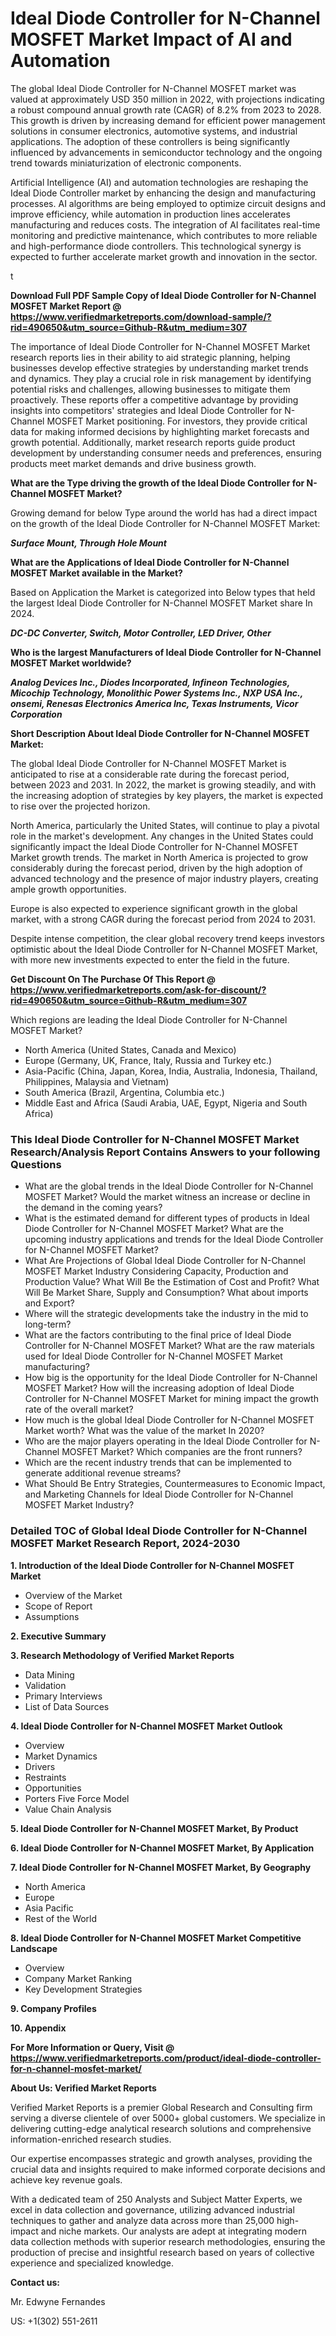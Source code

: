 <meta name="title" content="Global  Ideal Diode Controller for N-Channel MOSFET Market Impact of AI and Automation"><meta name="description" content="  The global Ideal Diode Controller for N-Channel MOSFET market was valued at approximately USD 350 million in 2022, with projections indicating a robust compound annu"><meta name="title" content=" Ideal Diode Controller for N-Channel MOSFET Market Size, Share, Scope, Trends, Growth, Opportunities, Analysis, Forecast"> <h1>Ideal Diode Controller for N-Channel MOSFET Market Impact of AI and Automation</h1> <p>The global Ideal Diode Controller for N-Channel MOSFET market was valued at approximately USD 350 million in 2022, with projections indicating a robust compound annual growth rate (CAGR) of 8.2% from 2023 to 2028. This growth is driven by increasing demand for efficient power management solutions in consumer electronics, automotive systems, and industrial applications. The adoption of these controllers is being significantly influenced by advancements in semiconductor technology and the ongoing trend towards miniaturization of electronic components.</p> <p>Artificial Intelligence (AI) and automation technologies are reshaping the Ideal Diode Controller market by enhancing the design and manufacturing processes. AI algorithms are being employed to optimize circuit designs and improve efficiency, while automation in production lines accelerates manufacturing and reduces costs. The integration of AI facilitates real-time monitoring and predictive maintenance, which contributes to more reliable and high-performance diode controllers. This technological synergy is expected to further accelerate market growth and innovation in the sector.</p> t</p><p id="" class=""><strong>Download Full PDF Sample Copy of Ideal Diode Controller for N-Channel MOSFET Market Report @ <a href="https://www.verifiedmarketreports.com/download-sample/?rid=490650&utm_source=Github-R&utm_medium=307" target="_blank">https://www.verifiedmarketreports.com/download-sample/?rid=490650&utm_source=Github-R&utm_medium=307</a></strong></p><p>The importance of&nbsp;Ideal Diode Controller for N-Channel MOSFET Market research reports lies in their ability to aid strategic planning, helping businesses develop effective strategies by understanding market trends and dynamics. They play a crucial role in risk management by identifying potential risks and challenges, allowing businesses to mitigate them proactively. These reports offer a competitive advantage by providing insights into competitors' strategies and Ideal Diode Controller for N-Channel MOSFET Market positioning. For investors, they provide critical data for making informed decisions by highlighting market forecasts and growth potential. Additionally, market research reports guide product development by understanding consumer needs and preferences, ensuring products meet market demands and drive business growth.</p><p><strong>What are the&nbsp;Type driving the growth of the Ideal Diode Controller for N-Channel MOSFET Market?</strong></p><p id="" class="">Growing demand for below Type around the world has had a direct impact on the growth of the Ideal Diode Controller for N-Channel MOSFET Market:</p><em><strong>Surface Mount, Through Hole Mount</strong></em></p><strong>What are the&nbsp;Applications&nbsp;of Ideal Diode Controller for N-Channel MOSFET Market available in the Market?</strong></p><p id="" class="">Based on Application the Market is categorized into Below types that held the largest Ideal Diode Controller for N-Channel MOSFET Market share In 2024.</p><em><strong>DC-DC Converter, Switch, Motor Controller, LED Driver, Other</strong></em></p><strong>Who is the largest Manufacturers of Ideal Diode Controller for N-Channel MOSFET Market worldwide?</strong></p><p><em><strong>Analog Devices Inc., Diodes Incorporated, Infineon Technologies, Micochip Technology, Monolithic Power Systems Inc., NXP USA Inc., onsemi, Renesas Electronics America Inc, Texas Instruments, Vicor Corporation</strong></em></p><p id="" class=""><strong>Short Description About Ideal Diode Controller for N-Channel MOSFET Market:</strong></p><p>The global Ideal Diode Controller for N-Channel MOSFET Market is anticipated to rise at a considerable rate during the forecast period, between 2023 and 2031. In 2022, the market is growing steadily, and with the increasing adoption of strategies by key players, the market is expected to rise over the projected horizon.</p><p>North America, particularly the United States, will continue to play a pivotal role in the market's development. Any changes in the United States could significantly impact the Ideal Diode Controller for N-Channel MOSFET Market growth trends. The market in North America is projected to grow considerably during the forecast period, driven by the high adoption of advanced technology and the presence of major industry players, creating ample growth opportunities.</p><p>Europe is also expected to experience significant growth in the global market, with a strong CAGR during the forecast period from 2024 to 2031.</p><p>Despite intense competition, the clear global recovery trend keeps investors optimistic about the Ideal Diode Controller for N-Channel MOSFET Market, with more new investments expected to enter the field in the future.</p><p id="" class=""><strong>Get Discount On The Purchase Of This Report @ <a href="https://www.verifiedmarketreports.com/ask-for-discount/?rid=490650&utm_source=Github-R&utm_medium=307" target="_blank">https://www.verifiedmarketreports.com/ask-for-discount/?rid=490650&utm_source=Github-R&utm_medium=307</a></strong></p>Which regions are leading the Ideal Diode Controller for N-Channel MOSFET Market?</p><ul><li>North America (United States, Canada and Mexico)</li><li>Europe (Germany, UK, France, Italy, Russia and Turkey etc.)</li><li>Asia-Pacific (China, Japan, Korea, India, Australia, Indonesia, Thailand, Philippines, Malaysia and Vietnam)</li><li>South America (Brazil, Argentina, Columbia etc.)</li><li>Middle East and Africa (Saudi Arabia, UAE, Egypt, Nigeria and South Africa)</li></ul><h3 id="" class="">This Ideal Diode Controller for N-Channel MOSFET Market Research/Analysis Report Contains Answers to your following Questions</h3><ul><li>What are the global trends in the Ideal Diode Controller for N-Channel MOSFET Market? Would the market witness an increase or decline in the demand in the coming years?</li><li>What is the estimated demand for different types of products in Ideal Diode Controller for N-Channel MOSFET Market? What are the upcoming industry applications and trends for the Ideal Diode Controller for N-Channel MOSFET Market?</li><li>What Are Projections of Global Ideal Diode Controller for N-Channel MOSFET Market Industry Considering Capacity, Production and Production Value? What Will Be the Estimation of Cost and Profit? What Will Be Market Share, Supply and Consumption? What about imports and Export?</li><li>Where will the strategic developments take the industry in the mid to long-term?</li><li>What are the factors contributing to the final price of Ideal Diode Controller for N-Channel MOSFET Market? What are the raw materials used for Ideal Diode Controller for N-Channel MOSFET Market manufacturing?</li><li>How big is the opportunity for the Ideal Diode Controller for N-Channel MOSFET Market? How will the increasing adoption of Ideal Diode Controller for N-Channel MOSFET Market for mining impact the growth rate of the overall market?</li><li>How much is the global Ideal Diode Controller for N-Channel MOSFET Market worth? What was the value of the market In 2020?</li><li>Who are the major players operating in the Ideal Diode Controller for N-Channel MOSFET Market? Which companies are the front runners?</li><li>Which are the recent industry trends that can be implemented to generate additional revenue streams?</li><li>What Should Be Entry Strategies, Countermeasures to Economic Impact, and Marketing Channels for Ideal Diode Controller for N-Channel MOSFET Market Industry?</li></ul><h3 id="" class="">Detailed TOC of Global Ideal Diode Controller for N-Channel MOSFET Market Research Report, 2024-2030</h3><p id="" class=""><strong>1. Introduction of the Ideal Diode Controller for N-Channel MOSFET Market</strong></p><ul><li>Overview of the Market</li><li>Scope of Report</li><li>Assumptions</li></ul><p id="" class=""><strong>2. Executive Summary</strong></p><p id="" class=""><strong>3. Research Methodology of Verified Market Reports</strong></p><ul><li>Data Mining</li><li>Validation</li><li>Primary Interviews</li><li>List of Data Sources</li></ul><p id="" class=""><strong>4. Ideal Diode Controller for N-Channel MOSFET Market Outlook</strong></p><ul><li>Overview</li><li>Market Dynamics</li><li>Drivers</li><li>Restraints</li><li>Opportunities</li><li>Porters Five Force Model</li><li>Value Chain Analysis</li></ul><p id="" class=""><strong>5. Ideal Diode Controller for N-Channel MOSFET Market, By Product</strong></p><p id="" class=""><strong>6. Ideal Diode Controller for N-Channel MOSFET Market, By Application</strong></p><p id="" class=""><strong>7. Ideal Diode Controller for N-Channel MOSFET Market, By Geography</strong></p><ul><li>North America</li><li>Europe</li><li>Asia Pacific</li><li>Rest of the World</li></ul><p id="" class=""><strong>8. Ideal Diode Controller for N-Channel MOSFET Market Competitive Landscape</strong></p><ul><li>Overview</li><li>Company Market Ranking</li><li>Key Development Strategies</li></ul><p id="" class=""><strong>9. Company Profiles</strong></p><p id="" class=""><strong>10. Appendix</strong></p><p id="" class=""><strong>For More Information or Query, Visit @ <a href="https://www.verifiedmarketreports.com/product/ideal-diode-controller-for-n-channel-mosfet-market/" target="_blank">https://www.verifiedmarketreports.com/product/ideal-diode-controller-for-n-channel-mosfet-market/</a></strong></p><p id="" class=""><strong>About Us: Verified Market Reports</strong></p><p id="" class="">Verified Market Reports is a premier Global Research and Consulting firm serving a diverse clientele of over 5000+ global customers. We specialize in delivering cutting-edge analytical research solutions and comprehensive information-enriched research studies.</p><p id="" class="">Our expertise encompasses strategic and growth analyses, providing the crucial data and insights required to make informed corporate decisions and achieve key revenue goals.</p><p id="" class="">With a dedicated team of 250 Analysts and Subject Matter Experts, we excel in data collection and governance, utilizing advanced industrial techniques to gather and analyze data across more than 25,000 high-impact and niche markets. Our analysts are adept at integrating modern data collection methods with superior research methodologies, ensuring the production of precise and insightful research based on years of collective experience and specialized knowledge.</p><p id="" class=""><strong>Contact us:</strong></p><p id="" class="">Mr. Edwyne Fernandes</p><p id="" class="">US: +1(302) 551-2611</p>